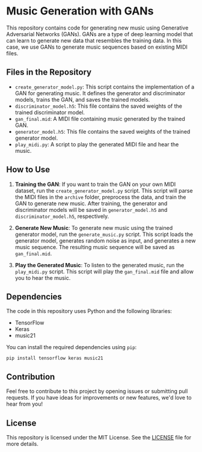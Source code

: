 # Music Generation with GANs

This repository contains code for generating new music using Generative Adversarial Networks (GANs). GANs are a type of deep learning model that can learn to generate new data that resembles the training data. In this case, we use GANs to generate music sequences based on existing MIDI files.

## Files in the Repository

- `create_generator_model.py`: This script contains the implementation of a GAN for generating music. It defines the generator and discriminator models, trains the GAN, and saves the trained models.
- `discriminator_model.h5`: This file contains the saved weights of the trained discriminator model.
- `gan_final.mid`: A MIDI file containing music generated by the trained GAN.
- `generator_model.h5`: This file contains the saved weights of the trained generator model.
- `play_midi.py`: A script to play the generated MIDI file and hear the music.

## How to Use

1. **Training the GAN**: If you want to train the GAN on your own MIDI dataset, run the `create_generator_model.py` script. This script will parse the MIDI files in the `archive` folder, preprocess the data, and train the GAN to generate new music. After training, the generator and discriminator models will be saved in `generator_model.h5` and `discriminator_model.h5`, respectively.

2. **Generate New Music**: To generate new music using the trained generator model, run the `generate_music.py` script. This script loads the generator model, generates random noise as input, and generates a new music sequence. The resulting music sequence will be saved as `gan_final.mid`.

3. **Play the Generated Music**: To listen to the generated music, run the `play_midi.py` script. This script will play the `gan_final.mid` file and allow you to hear the music.

## Dependencies

The code in this repository uses Python and the following libraries:

- TensorFlow
- Keras
- music21

You can install the required dependencies using `pip`:

```
pip install tensorflow keras music21
```

## Contribution

Feel free to contribute to this project by opening issues or submitting pull requests. If you have ideas for improvements or new features, we'd love to hear from you!

## License

This repository is licensed under the MIT License. See the [LICENSE](LICENSE) file for more details.
